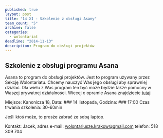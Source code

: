 ```yaml
---
published: true
layout: post
title: "14 XI - Szkolenie z obsługi Asany"
team_count: "5"
archive: false
categories: 
  - wolontariat
deadline: "2014-11-13"
description: Program do obsługi projektów
---
```


## Szkolenie z obsługi programu Asana

Asana to program do obsługi projektów.
Jest to program używany przez Sekcję Wolontariatu. Chcemy nauczyć Was jego obsługi aby sprawniej działać. Dla wielu z Was program ten być może będzie także pomocny w Waszej prywatnej działalności.
Wiecej o opramie Asana znajdziecie [tutaj](https://asana.com/guide/learn)

Miejsce: Kanonicza 18,
Data: ### 14 listopada,
Godzina: ### 17:00
Czas trwania szkolenia: 30-60min

Jeśli ktoś może, to prosże zabrać ze sobą laptop.

Kontakt: Jacek, 
adres e-mail:  wolontariusze.krakow@gmail.com
telefon: 518 309 704